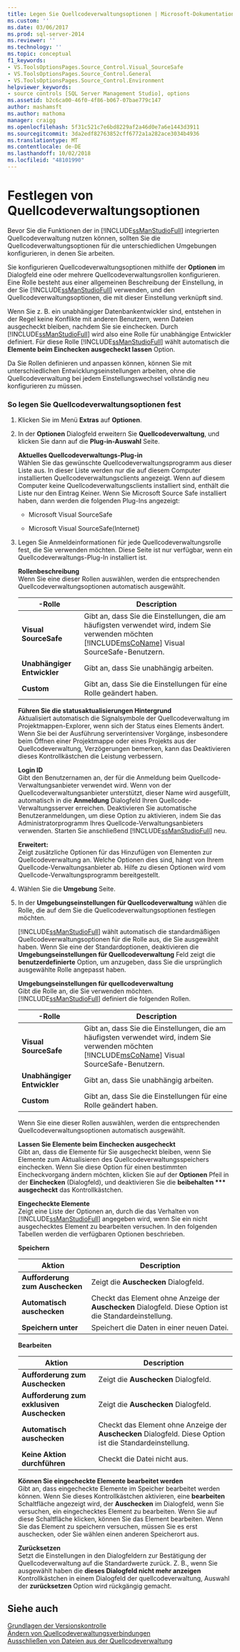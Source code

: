 ```yaml
---
title: Legen Sie Quellcodeverwaltungsoptionen | Microsoft-Dokumentation
ms.custom: ''
ms.date: 03/06/2017
ms.prod: sql-server-2014
ms.reviewer: ''
ms.technology: ''
ms.topic: conceptual
f1_keywords:
- VS.ToolsOptionsPages.Source_Control.Visual_SourceSafe
- VS.ToolsOptionsPages.Source_Control.General
- VS.ToolsOptionsPages.Source_Control.Environment
helpviewer_keywords:
- source controls [SQL Server Management Studio], options
ms.assetid: b2c6ca00-46f0-4f86-b067-07bae779c147
author: mashamsft
ms.author: mathoma
manager: craigg
ms.openlocfilehash: 5f31c521c7e6bd8229af2a46d0e7a6e1443d3911
ms.sourcegitcommit: 3da2edf82763852cff6772a1a282ace3034b4936
ms.translationtype: MT
ms.contentlocale: de-DE
ms.lasthandoff: 10/02/2018
ms.locfileid: "48101990"
---
```

# <a name="set-source-control-options"></a>Festlegen von Quellcodeverwaltungsoptionen
  Bevor Sie die Funktionen der in [!INCLUDE[ssManStudioFull](../includes/ssmanstudiofull-md.md)] integrierten Quellcodeverwaltung nutzen können, sollten Sie die Quellcodeverwaltungsoptionen für die unterschiedlichen Umgebungen konfigurieren, in denen Sie arbeiten.  
  
 Sie konfigurieren Quellcodeverwaltungsoptionen mithilfe der **Optionen** im Dialogfeld eine oder mehrere Quellcodeverwaltungsrollen konfigurieren. Eine Rolle besteht aus einer allgemeinen Beschreibung der Einstellung, in der Sie [!INCLUDE[ssManStudioFull](../includes/ssmanstudiofull-md.md)] verwenden, und den Quellcodeverwaltungsoptionen, die mit dieser Einstellung verknüpft sind.  
  
 Wenn Sie z. B. ein unabhängiger Datenbankentwickler sind, entstehen in der Regel keine Konflikte mit anderen Benutzern, wenn Dateien ausgecheckt bleiben, nachdem Sie sie einchecken. Durch [!INCLUDE[ssManStudioFull](../includes/ssmanstudiofull-md.md)] wird also eine Rolle für unabhängige Entwickler definiert. Für diese Rolle [!INCLUDE[ssManStudioFull](../includes/ssmanstudiofull-md.md)] wählt automatisch die **Elemente beim Einchecken ausgecheckt lassen** Option.  
  
 Da Sie Rollen definieren und anpassen können, können Sie mit unterschiedlichen Entwicklungseinstellungen arbeiten, ohne die Quellcodeverwaltung bei jedem Einstellungswechsel vollständig neu konfigurieren zu müssen.  
  
### <a name="to-set-source-control-options"></a>So legen Sie Quellcodeverwaltungsoptionen fest  
  
1.  Klicken Sie im Menü **Extras** auf **Optionen**.  
  
2.  In der **Optionen** Dialogfeld erweitern Sie **Quellcodeverwaltung**, und klicken Sie dann auf die **Plug-in-Auswahl** Seite.  
  
     **Aktuelles Quellcodeverwaltungs-Plug-in**  
     Wählen Sie das gewünschte Quellcodeverwaltungsprogramm aus dieser Liste aus. In dieser Liste werden nur die auf diesem Computer installierten Quellcodeverwaltungsclients angezeigt. Wenn auf diesem Computer keine Quellcodeverwaltungsclients installiert sind, enthält die Liste nur den Eintrag Keiner. Wenn Sie Microsoft Source Safe installiert haben, dann werden die folgenden Plug-Ins angezeigt:  
  
    -   Microsoft Visual SourceSafe  
  
    -   Microsoft Visual SourceSafe(Internet)  
  
3.  Legen Sie Anmeldeinformationen für jede Quellcodeverwaltungsrolle fest, die Sie verwenden möchten. Diese Seite ist nur verfügbar, wenn ein Quellcodeverwaltungs-Plug-In installiert ist.  
  
     **Rollenbeschreibung**  
     Wenn Sie eine dieser Rollen auswählen, werden die entsprechenden Quellcodeverwaltungsoptionen automatisch ausgewählt.  
  
    |-Rolle|Description|  
    |----------|-----------------|  
    |**Visual SourceSafe**|Gibt an, dass Sie die Einstellungen, die am häufigsten verwendet wird, indem Sie verwenden möchten [!INCLUDE[msCoName](../includes/msconame-md.md)] Visual SourceSafe-Benutzern.|  
    |**Unabhängiger Entwickler**|Gibt an, dass Sie unabhängig arbeiten.|  
    |**Custom**|Gibt an, dass Sie die Einstellungen für eine Rolle geändert haben.|  
  
     **Führen Sie die statusaktualisierungen Hintergrund**  
     Aktualisiert automatisch die Signalsymbole der Quellcodeverwaltung im Projektmappen-Explorer, wenn sich der Status eines Elements ändert. Wenn Sie bei der Ausführung serverintensiver Vorgänge, insbesondere beim Öffnen einer Projektmappe oder eines Projekts aus der Quellcodeverwaltung, Verzögerungen bemerken, kann das Deaktivieren dieses Kontrollkästchen die Leistung verbessern.  
  
     **Login ID**  
     Gibt den Benutzernamen an, der für die Anmeldung beim Quellcode-Verwaltungsanbieter verwendet wird. Wenn von der Quellcodeverwaltungsanbieter unterstützt, dieser Name wird ausgefüllt, automatisch in die **Anmeldung** Dialogfeld Ihren Quellcode-Verwaltungsserver erreichen. Deaktivieren Sie automatische Benutzeranmeldungen, um diese Option zu aktivieren, indem Sie das Administratorprogramm Ihres Quellcode-Verwaltungsanbieters verwenden. Starten Sie anschließend [!INCLUDE[ssManStudioFull](../includes/ssmanstudiofull-md.md)] neu.  
  
     **Erweitert:**  
     Zeigt zusätzliche Optionen für das Hinzufügen von Elementen zur Quellcodeverwaltung an. Welche Optionen dies sind, hängt von Ihrem Quellcode-Verwaltungsanbieter ab. Hilfe zu diesen Optionen wird vom Quellcode-Verwaltungsprogramm bereitgestellt.  
  
4.  Wählen Sie die **Umgebung** Seite.  
  
5.  In der **Umgebungseinstellungen für Quellcodeverwaltung** wählen die Rolle, die auf dem Sie die Quellcodeverwaltungsoptionen festlegen möchten.  
  
     [!INCLUDE[ssManStudioFull](../includes/ssmanstudiofull-md.md)] wählt automatisch die standardmäßigen Quellcodeverwaltungsoptionen für die Rolle aus, die Sie ausgewählt haben. Wenn Sie eine der Standardoptionen, deaktivieren die **Umgebungseinstellungen für Quellcodeverwaltung** Feld zeigt die **benutzerdefinierte** Option, um anzugeben, dass Sie die ursprünglich ausgewählte Rolle angepasst haben.  
  
     **Umgebungseinstellungen für quellcodeverwaltung**  
     Gibt die Rolle an, die Sie verwenden möchten. [!INCLUDE[ssManStudioFull](../includes/ssmanstudiofull-md.md)] definiert die folgenden Rollen.  
  
    |-Rolle|Description|  
    |----------|-----------------|  
    |**Visual SourceSafe**|Gibt an, dass Sie die Einstellungen, die am häufigsten verwendet wird, indem Sie verwenden möchten [!INCLUDE[msCoName](../includes/msconame-md.md)] Visual SourceSafe-Benutzern.|  
    |**Unabhängiger Entwickler**|Gibt an, dass Sie unabhängig arbeiten.|  
    |**Custom**|Gibt an, dass Sie die Einstellungen für eine Rolle geändert haben.|  
  
     Wenn Sie eine dieser Rollen auswählen, werden die entsprechenden Quellcodeverwaltungsoptionen automatisch ausgewählt.  
  
     **Lassen Sie Elemente beim Einchecken ausgecheckt**  
     Gibt an, dass die Elemente für Sie ausgecheckt bleiben, wenn Sie Elemente zum Aktualisieren des Quellcodeverwaltungsspeichers einchecken. Wenn Sie diese Option für einen bestimmten Eincheckvorgang ändern möchten, klicken Sie auf der **Optionen** Pfeil in der **Einchecken** (Dialogfeld), und deaktivieren Sie die **beibehalten *** ausgecheckt** das Kontrollkästchen.  
  
     **Eingecheckte Elemente**  
     Zeigt eine Liste der Optionen an, durch die das Verhalten von [!INCLUDE[ssManStudioFull](../includes/ssmanstudiofull-md.md)] angegeben wird, wenn Sie ein nicht ausgechecktes Element zu bearbeiten versuchen. In den folgenden Tabellen werden die verfügbaren Optionen beschrieben.  
  
     **Speichern**  
  
    |Aktion|Description|  
    |------------|-----------------|  
    |**Aufforderung zum Auschecken**|Zeigt die **Auschecken** Dialogfeld.|  
    |**Automatisch auschecken**|Checkt das Element ohne Anzeige der **Auschecken** Dialogfeld. Diese Option ist die Standardeinstellung.|  
    |**Speichern unter**|Speichert die Daten in einer neuen Datei.|  
  
     **Bearbeiten**  
  
    |Aktion|Description|  
    |------------|-----------------|  
    |**Aufforderung zum Auschecken**|Zeigt die **Auschecken** Dialogfeld.|  
    |**Aufforderung zum exklusiven Auschecken**|Zeigt die **Auschecken** Dialogfeld.|  
    |**Automatisch auschecken**|Checkt das Element ohne Anzeige der **Auschecken** Dialogfeld. Diese Option ist die Standardeinstellung.|  
    |**Keine Aktion durchführen**|Checkt die Datei nicht aus.|  
  
     **Können Sie eingecheckte Elemente bearbeitet werden**  
     Gibt an, dass eingecheckte Elemente im Speicher bearbeitet werden können. Wenn Sie dieses Kontrollkästchen aktivieren, eine **bearbeiten** Schaltfläche angezeigt wird, der **Auschecken** im Dialogfeld, wenn Sie versuchen, ein eingechecktes Element zu bearbeiten. Wenn Sie auf diese Schaltfläche klicken, können Sie das Element bearbeiten. Wenn Sie das Element zu speichern versuchen, müssen Sie es erst auschecken, oder Sie wählen einen anderen Speicherort aus.  
  
     **Zurücksetzen**  
     Setzt die Einstellungen in den Dialogfeldern zur Bestätigung der Quellcodeverwaltung auf die Standardwerte zurück. Z. B., wenn Sie ausgewählt haben die **dieses Dialogfeld nicht mehr anzeigen** Kontrollkästchen in einem Dialogfeld der quellcodeverwaltung, Auswahl der **zurücksetzen** Option wird rückgängig gemacht.  
  
## <a name="see-also"></a>Siehe auch  
 [Grundlagen der Versionskontrolle](../../2014/database-engine/source-control-basics.md)   
 [Ändern von Quellcodeverwaltungsverbindungen](../../2014/database-engine/change-source-control-connections.md)   
 [Ausschließen von Dateien aus der Quellcodeverwaltung](../../2014/database-engine/exclude-files-from-source-control.md)  
  
  
